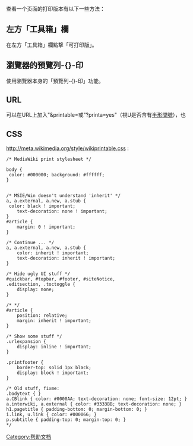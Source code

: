 查看一个页面的打印版本有以下一些方法：

## 左方「工具箱」欄

在左方「工具箱」欄點撃「可打印版」。

## 瀏覽器的預覽列-{}-印

使用瀏覽器本身的「預覽列-{}-印」功能。

## URL

可以在URL上加入"\&printable=或"?printa=yes"（視U是否含有[半形](https://zh.wikipedia.org/wiki/半形 "wikilink")[問號](https://zh.wikipedia.org/wiki/問號 "wikilink")），也

## CSS

<http://meta.wikimedia.org/style/wikiprintable.css> :

    /* MediaWiki print stylesheet */

    body {
     color: #000000; background: #ffffff;
    }


    /* MSIE/Win doesn't understand 'inherit' */
    a, a.external, a.new, a.stub {
     color: black ! important;
        text-decoration: none ! important;
    }
    #article {
        margin: 0 ! important;
    }

    /* Continue ... */
    a, a.external, a.new, a.stub {
        color: inherit ! important;
        text-decoration: inherit ! important;
    }

    /* Hide ugly UI stuff */
    #quickbar, #topbar, #footer, #siteNotice,
    .editsection, .toctoggle {
        display: none;
    }

    /* */
    #article {
        position: relative;
        margin: inherit ! important;
    }

    /* Show some stuff */
    .urlexpansion {
        display: inline ! important;
    }

    .printfooter {
        border-top: solid 1px black;
        display: block ! important;
    }

    /* Old stuff, fixme:
    .bodytext { }
    a.CBlink { color: #0000AA; text-decoration: none; font-size: 12pt; }
    a.interwiki, a.external { color: #3333BB; text-decoration: none; }
    h1.pagetitle { padding-bottom: 0; margin-bottom: 0; }
    i.link, u.link { color: #000066; }
    p.subtitle { padding-top: 0; margin-top: 0; }
    */

[Category:帮助文档](https://zh.wikipedia.org/wiki/Category:帮助文档 "wikilink")